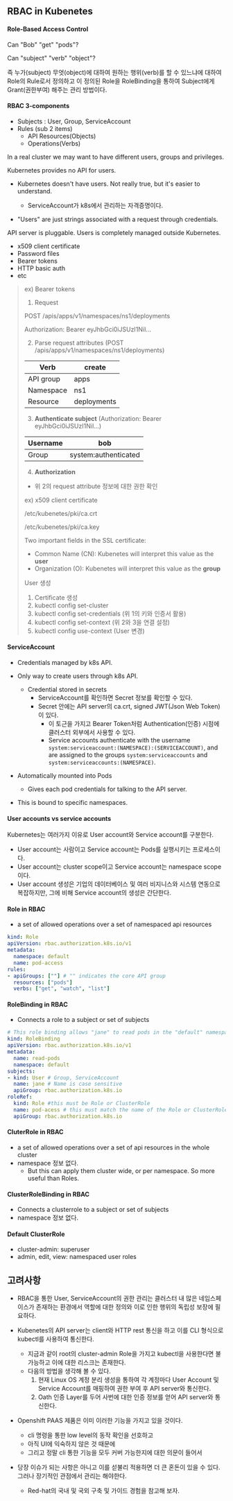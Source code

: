 ## RBAC in Kubenetes

#### Role-Based Access Control

Can "Bob" "get" "pods"?

Can "subject" "verb" "object"?

즉 누가(subject) 무엇(object)에 대하여 원하는 행위(verb)를 할 수 있느냐에 대하여 Role의 Rule로서 정의하고 이 정의된 Role을 RoleBinding을 통하여 Subject에게 Grant(권한부여) 해주는 관리 방법이다. 



#### RBAC 3-components

- Subjects : User, Group, ServiceAccount
- Rules (sub 2 items)
  - API Resources(Objects)
  - Operations(Verbs)



In a real cluster we may want to have different users, groups and privileges.

Kubernetes provides no API for users.

- Kubernetes doesn't have users. Not really true, but it's easier to understand.
  - ServiceAccount가 k8s에서 관리하는 자격증명이다.

- "Users" are just strings associated with a request through credentials.



API server is pluggable. Users is completely managed outside Kubernetes.

- x509 client certificate
- Password files
- Bearer tokens
- HTTP basic auth
- etc

> ex) Bearer tokens
>
> 
>
> 1. Request
>
> POST /apis/apps/v1/namespaces/ns1/deployments
>
> Authorization: Bearer eyJhbGci0iJSUzI1NiI...
>
> 
>
> 2. Parse request attributes (POST /apis/apps/v1/namespaces/ns1/deployments)
>
> | Verb      | create      |
> | --------- | ----------- |
> | API group | apps        |
> | Namespace | ns1         |
> | Resource  | deployments |
>
> 
>
> 3. **Authenticate subject** (Authorization: Bearer eyJhbGci0iJSUzI1NiI...)
>
> | Username | bob                  |
> | -------- | -------------------- |
> | Group    | system:authenticated |
>
> 
>
> 4. **Authorization**
>
> - 위 2의 request attribute 정보에 대한 권한 확인
>
> 
>
> ex) x509 client certificate
>
> 
>
> /etc/kubenetes/pki/ca.crt
>
> /etc/kubenetes/pki/ca.key
>
> Two important fields in the SSL certificate:
>
> - Common Name (CN): Kubenetes will interpret this value as the **user**
> - Organization (O): Kubenetes will interpret this value as the **group**
>
> 
>
> User 생성
>
> 1. Certificate 생성
> 2. kubectl config set-cluster
> 3. kubectl config set-credentials (위 1의 키와 인증서 활용)
> 4. kubectl config set-context (위 2와 3을 연결 설정)
> 5. kubectl config use-context (User 변경)



#### ServiceAccount 

- Credentials managed by k8s API.

- Only way to create users through k8s API.
  - Credential stored in secrets
    - ServiceAccount를 확인하면 Secret 정보를 확인할 수 있다.
    - Secret 안에는 API server의 ca.crt, signed JWT(Json Web Token)이 있다.
      - 이 토근을 가지고 Bearer Token처럼 Authentication(인증) 시점에 클러스터 외부에서 사용할 수 있다.
      - Service accounts authenticate with the username `system:serviceaccount:(NAMESPACE):(SERVICEACCOUNT)`, and are assigned to the groups `system:serviceaccounts` and `system:serviceaccounts:(NAMESPACE)`.
- Automatically mounted into Pods
  - Gives each pod credentials for talking to the API server.
- This is bound to specific namespaces.



#### User accounts vs service accounts

Kubernetes는 여러가지 이유로 User account와 Service account를 구분한다.

- User account는 사람이고 Service account는 Pods를 실행시키는 프로세스이다.
- User account는 cluster scope이고 Service account는 namespace scope이다.
- User account 생성은 기업의 데이터베이스 및 여러 비지니스와 시스템 연동으로 복잡하지만, 그에 비해 Service account의 생성은 간단한다.



#### Role in RBAC

- a set of allowed operations over a set of namespaced api resources

```yaml
kind: Role
apiVersion: rbac.authorization.k8s.io/v1
metadata:
  namespace: default
  name: pod-access
rules:
- apiGroups: [""] # "" indicates the core API group
  resources: ["pods"]
  verbs: ["get", "watch", "list"]
```



#### RoleBinding in RBAC

- Connects a role to a subject or set of subjects

```yaml
# This role binding allows "jane" to read pods in the "default" namespace.
kind: RoleBinding
apiVersion: rbac.authorization.k8s.io/v1
metadata:
  name: read-pods
  namespace: default
subjects:
- kind: User # Group, ServiceAccount
  name: jane # Name is case sensitive
  apiGroup: rbac.authorization.k8s.io
roleRef:
  kind: Role #this must be Role or ClusterRole
  name: pod-acess # this must match the name of the Role or ClusterRole you wish to bind to
  apiGroup: rbac.authorization.k8s.io
```



#### CluterRole in RBAC

- a set of allowed operations over a set of api resources in the whole cluster
- namespace 정보 없다.
  - But this can apply them cluster wide, or per namespace. So more useful than Roles.



#### ClusterRoleBinding in RBAC

- Connects a clusterrole to a subject or set of subjects
- namespace 정보 없다.



#### Default ClusterRole

- cluster-admin: superuser
- admin, edit, view: namespaced user roles



## 고려사항

- RBAC을 통한 User, ServiceAccount의 권한 관리는 클러스터 내 많은 네임스페이스가 존재하는 환경에서 역할에 대한 정의와 이로 인한 행위의 독립성 보장에 필요하다.
- Kubenetes의 API server는 client와 HTTP rest 통신을 하고 이를 CLI 형식으로 kubectl를 사용하여 통신한다.
  - 지금과 같이 root의 cluster-admin Role을 가지고 kubectl을 사용한다면 불 가능하고 이에 대한 리스크는 존재한다.
  - 다음의 방법을 생각해 볼 수 있다.
    1. 현재 Linux OS 계정 분리 생성을 통하여 각 계정마다 User Account 및 Service Account를 매핑하여 권한 부여 후 API server와 통신한다.
    2. Oath 인증 Layer를 두어 사번에 대한 인증 정보를 얻어 API server와 통신한다.

- Openshift PAAS 제품은 이미 이러한 기능을 가지고 있을 것이다.
  - cli 명령을 통한 low level의 동작 확인을 선호하고
  - 아직 UI에 익숙하지 않은 것 때문에
  - 그리고 정말 cli 통한 기능을 모두 커버 가능한지에 대한 의문이 들어서

- 당장 이슈가 되는 사항은 아니고 이를 섣불리 적용하면 더 큰 혼돈이 있을 수 있다. 그러나 장기적인 관점에서 관리는 해야한다.
  - Red-hat의 국내 및 국외 구축 및 가이드  경험을 참고해 보자.
